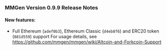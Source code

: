 ### MMGen Version 0.9.9 Release Notes

#### New features:

 - Full Ethereum (`adef0b3`), Ethereum Classic (`d4eb8f6`) and ERC20 token (`881d559`) support
   For usage details, see https://github.com/mmgen/mmgen/wiki/Altcoin-and-Forkcoin-Support
